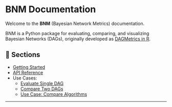 # BNM Documentation

Welcome to the **BNM** (Bayesian Network Metrics) documentation.

BNM is a Python package for evaluating, comparing, and visualizing Bayesian Networks (DAGs), originally developed as [DAGMetrics in R](https://github.com/averinpa/DAGMetrics).

## 📖 Sections

- [Getting Started](https://github.com/averinpa/bnm/blob/main/docs/getting_strated.md)
- [API Reference](https://github.com/averinpa/bnm/blob/main/docs/api_reference.md)
- Use Cases: 
    - [Evaluate Single DAG](https://github.com/averinpa/bnm/blob/main/use%20cases/evaluate%20single%20DAG.ipynb)
    - [Compare Two DAGs](https://github.com/averinpa/bnm/blob/main/use%20cases/compare%20two%20DAGs.ipynb)
    - [Use Case: Compare Algorithms](https://github.com/averinpa/bnm/blob/main/use%20cases/compare%20algorithms.ipynb)

---
